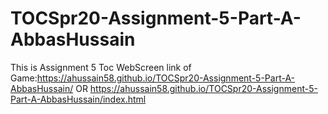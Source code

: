 # TOCSpr20-Assignment-5-Part-A-AbbasHussain
This is Assignment 5 Toc
WebScreen link of Game:https://ahussain58.github.io/TOCSpr20-Assignment-5-Part-A-AbbasHussain/
OR
https://ahussain58.github.io/TOCSpr20-Assignment-5-Part-A-AbbasHussain/index.html
